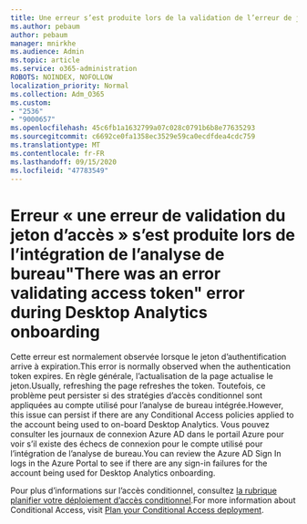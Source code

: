 ```yaml
---
title: Une erreur s’est produite lors de la validation de l’erreur de jeton d’accès lors de l’intégration de l’analyse de bureau
ms.author: pebaum
author: pebaum
manager: mnirkhe
ms.audience: Admin
ms.topic: article
ms.service: o365-administration
ROBOTS: NOINDEX, NOFOLLOW
localization_priority: Normal
ms.collection: Adm_O365
ms.custom:
- "2536"
- "9000657"
ms.openlocfilehash: 45c6fb1a1632799a07c028c0791b6b8e77635293
ms.sourcegitcommit: c6692ce0fa1358ec3529e59ca0ecdfdea4cdc759
ms.translationtype: MT
ms.contentlocale: fr-FR
ms.lasthandoff: 09/15/2020
ms.locfileid: "47783549"
---
```

# <a name="there-was-an-error-validating-access-token-error-during-desktop-analytics-onboarding"></a><span data-ttu-id="00784-102">Erreur « une erreur de validation du jeton d’accès » s’est produite lors de l’intégration de l’analyse de bureau</span><span class="sxs-lookup"><span data-stu-id="00784-102">"There was an error validating access token" error during Desktop Analytics onboarding</span></span>

<span data-ttu-id="00784-103">Cette erreur est normalement observée lorsque le jeton d’authentification arrive à expiration.</span><span class="sxs-lookup"><span data-stu-id="00784-103">This error is normally observed when the authentication token expires.</span></span> <span data-ttu-id="00784-104">En règle générale, l’actualisation de la page actualise le jeton.</span><span class="sxs-lookup"><span data-stu-id="00784-104">Usually, refreshing the page refreshes the token.</span></span> <span data-ttu-id="00784-105">Toutefois, ce problème peut persister si des stratégies d’accès conditionnel sont appliquées au compte utilisé pour l’analyse de bureau intégrée.</span><span class="sxs-lookup"><span data-stu-id="00784-105">However, this issue can persist if there are any Conditional Access policies applied to the account being used to on-board Desktop Analytics.</span></span> <span data-ttu-id="00784-106">Vous pouvez consulter les journaux de connexion Azure AD dans le portail Azure pour voir s’il existe des échecs de connexion pour le compte utilisé pour l’intégration de l’analyse de bureau.</span><span class="sxs-lookup"><span data-stu-id="00784-106">You can review the Azure AD Sign In logs in the Azure Portal to see if there are any sign-in failures for the account being used for Desktop Analytics onboarding.</span></span>

<span data-ttu-id="00784-107">Pour plus d’informations sur l’accès conditionnel, consultez [la rubrique planifier votre déploiement d’accès conditionnel](https://docs.microsoft.com/azure/active-directory/conditional-access/plan-conditional-access).</span><span class="sxs-lookup"><span data-stu-id="00784-107">For more information about Conditional Access, visit [Plan your Conditional Access deployment](https://docs.microsoft.com/azure/active-directory/conditional-access/plan-conditional-access).</span></span>